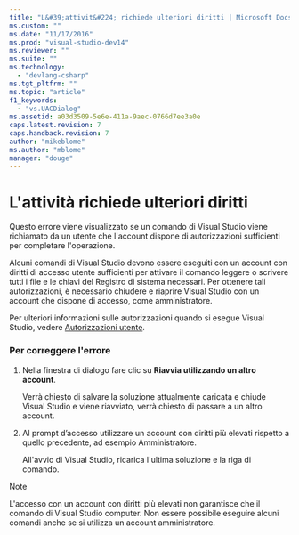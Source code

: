 ```yaml
---
title: "L&#39;attivit&#224; richiede ulteriori diritti | Microsoft Docs"
ms.custom: ""
ms.date: "11/17/2016"
ms.prod: "visual-studio-dev14"
ms.reviewer: ""
ms.suite: ""
ms.technology: 
  - "devlang-csharp"
ms.tgt_pltfrm: ""
ms.topic: "article"
f1_keywords: 
  - "vs.UACDialog"
ms.assetid: a03d3509-5e6e-411a-9aec-0766d7ee3a0e
caps.latest.revision: 7
caps.handback.revision: 7
author: "mikeblome"
ms.author: "mblome"
manager: "douge"
---
```

# L&#39;attivit&#224; richiede ulteriori diritti
Questo errore viene visualizzato se un comando di Visual Studio viene richiamato da un utente che l'account dispone di autorizzazioni sufficienti per completare l'operazione.  
  
 Alcuni comandi di Visual Studio devono essere eseguiti con un account con diritti di accesso utente sufficienti per attivare il comando leggere o scrivere tutti i file e le chiavi del Registro di sistema necessari.  Per ottenere tali autorizzazioni, è necessario chiudere e riaprire Visual Studio con un account che dispone di accesso, come amministratore.  
  
 Per ulteriori informazioni sulle autorizzazioni quando si esegue Visual Studio, vedere [Autorizzazioni utente](../ide/user-permissions-and-visual-studio.md).  
  
### Per correggere l'errore  
  
1.  Nella finestra di dialogo fare clic su **Riavvia utilizzando un altro account**.  
  
     Verrà chiesto di salvare la soluzione attualmente caricata e chiude Visual Studio e viene riavviato, verrà chiesto di passare a un altro account.  
  
2.  Al prompt d’accesso utilizzare un account con diritti più elevati rispetto a quello precedente, ad esempio Amministratore.  
  
     All'avvio di Visual Studio, ricarica l'ultima soluzione e la riga di comando.  
  
> [!NOTE]
>  L'accesso con un account con diritti più elevati non garantisce che il comando di Visual Studio computer.  Non essere possibile eseguire alcuni comandi anche se si utilizza un account amministratore.